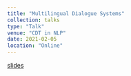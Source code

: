 ```yaml
---
title: "Multilingual Dialogue Systems"
collection: talks
type: "Talk"
venue: "CDT in NLP"
date: 2021-02-05
location: "Online"
---
```

[slides](https://docs.google.com/presentation/d/16Jk0_Mi00BFXOcnQR6Kgk4Ogd-hJAvvT9Egq7JDTEMs/edit?usp=sharing)
